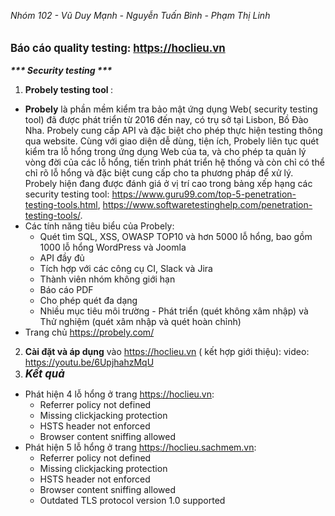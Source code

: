 <i> Nhóm 102 - Vũ Duy Mạnh - Nguyễn Tuấn Bình - Phạm Thị Linh </i>
<br>
<br>
<br>
<big><b> Báo cáo quality testing: https://hoclieu.vn </b></big>
<br>
<br>
<b> <i> *** Security testing ***</i> </b>
<br>
1. <b> Probely testing tool </b>:
  - <b>Probely</b> là phần mềm kiểm tra bảo mật ứng dụng Web( security testing tool) đã được phát triển từ 2016 đến nay, có trụ sở tại Lisbon, Bồ Đào Nha. Probely cung cấp API và đặc biệt cho phép thực hiện testing thông qua website. Cùng với giao diện dễ dùng, tiện ích,  Probely liên tục quét kiểm tra lỗ hổng trong ứng dụng Web của ta, và cho phép ta quản lý vòng đời của các lỗ hổng, tiến trình phát triển hệ thống và còn chỉ có thể chỉ rõ lỗ hổng và đặc biệt cung cấp cho ta phương pháp để xử lý. Probely hiện đang được đánh giá ở vị trí cao trong bảng xếp hạng các security testing tool: https://www.guru99.com/top-5-penetration-testing-tools.html, https://www.softwaretestinghelp.com/penetration-testing-tools/.
  - Các tính năng tiêu biểu của Probely:
    - Quét tìm SQL, XSS, OWASP TOP10 và hơn 5000 lỗ hổng, bao gồm 1000 lỗ hổng WordPress và Joomla
    - API đầy đủ
    - Tích hợp với các công cụ CI, Slack và Jira
    - Thành viên nhóm không giới hạn
    - Báo cáo PDF
    - Cho phép quét đa dạng 
    - Nhiều mục tiêu môi trường - Phát triển (quét không xâm nhập) và Thử nghiệm (quét xâm nhập và quét hoàn chỉnh)
  - Trang chủ https://probely.com/
2. <b>Cài đặt và áp dụng</b> vào https://hoclieu.vn ( kết hợp giới thiệu): video: https://youtu.be/6UpjhahzMqU
3. <big> <b> <i> Kết quả </i> </b> </big>
  - Phát hiện 4 lỗ hổng ở trang https://hoclieu.vn:
    - Referrer policy not defined
    - Missing clickjacking protection
    - HSTS header not enforced
    - Browser content sniffing allowed
  - Phát hiện 5 lỗ hổng ở trang https://hoclieu.sachmem.vn:
    - Referrer policy not defined
    - Missing clickjacking protection
    - HSTS header not enforced
    - Browser content sniffing allowed
    - Outdated TLS protocol version 1.0 supported
 
<br>
<br>
